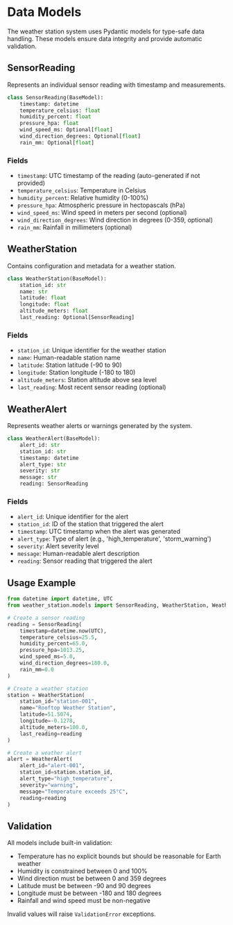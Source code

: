 # Data Models

The weather station system uses Pydantic models for type-safe data handling. These models ensure data integrity and provide automatic validation.

## SensorReading

Represents an individual sensor reading with timestamp and measurements.

```python
class SensorReading(BaseModel):
    timestamp: datetime
    temperature_celsius: float
    humidity_percent: float
    pressure_hpa: float
    wind_speed_ms: Optional[float]
    wind_direction_degrees: Optional[float]
    rain_mm: Optional[float]
```

### Fields

- `timestamp`: UTC timestamp of the reading (auto-generated if not provided)
- `temperature_celsius`: Temperature in Celsius
- `humidity_percent`: Relative humidity (0-100%)
- `pressure_hpa`: Atmospheric pressure in hectopascals (hPa)
- `wind_speed_ms`: Wind speed in meters per second (optional)
- `wind_direction_degrees`: Wind direction in degrees (0-359, optional)
- `rain_mm`: Rainfall in millimeters (optional)

## WeatherStation

Contains configuration and metadata for a weather station.

```python
class WeatherStation(BaseModel):
    station_id: str
    name: str
    latitude: float
    longitude: float
    altitude_meters: float
    last_reading: Optional[SensorReading]
```

### Fields

- `station_id`: Unique identifier for the weather station
- `name`: Human-readable station name
- `latitude`: Station latitude (-90 to 90)
- `longitude`: Station longitude (-180 to 180)
- `altitude_meters`: Station altitude above sea level
- `last_reading`: Most recent sensor reading (optional)

## WeatherAlert

Represents weather alerts or warnings generated by the system.

```python
class WeatherAlert(BaseModel):
    alert_id: str
    station_id: str
    timestamp: datetime
    alert_type: str
    severity: str
    message: str
    reading: SensorReading
```

### Fields

- `alert_id`: Unique identifier for the alert
- `station_id`: ID of the station that triggered the alert
- `timestamp`: UTC timestamp when the alert was generated
- `alert_type`: Type of alert (e.g., 'high_temperature', 'storm_warning')
- `severity`: Alert severity level
- `message`: Human-readable alert description
- `reading`: Sensor reading that triggered the alert

## Usage Example

```python
from datetime import datetime, UTC
from weather_station.models import SensorReading, WeatherStation, WeatherAlert

# Create a sensor reading
reading = SensorReading(
    timestamp=datetime.now(UTC),
    temperature_celsius=25.5,
    humidity_percent=65.0,
    pressure_hpa=1013.25,
    wind_speed_ms=5.0,
    wind_direction_degrees=180.0,
    rain_mm=0.0
)

# Create a weather station
station = WeatherStation(
    station_id="station-001",
    name="Rooftop Weather Station",
    latitude=51.5074,
    longitude=-0.1278,
    altitude_meters=100.0,
    last_reading=reading
)

# Create a weather alert
alert = WeatherAlert(
    alert_id="alert-001",
    station_id=station.station_id,
    alert_type="high_temperature",
    severity="warning",
    message="Temperature exceeds 25°C",
    reading=reading
)
```

## Validation

All models include built-in validation:

- Temperature has no explicit bounds but should be reasonable for Earth weather
- Humidity is constrained between 0 and 100%
- Wind direction must be between 0 and 359 degrees
- Latitude must be between -90 and 90 degrees
- Longitude must be between -180 and 180 degrees
- Rainfall and wind speed must be non-negative

Invalid values will raise `ValidationError` exceptions.

